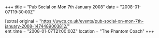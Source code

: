 +++
title = "Pub Social on Mon 7th January 2008"
date = "2008-01-07T19:30:00Z"

[extra]
original = "https://uwcs.co.uk/events/pub-social-on-mon-7th-january-2008-1474489003812/"    
ent_time = "2008-01-07T21:00:00Z"
location = "The Phantom Coach"
+++



